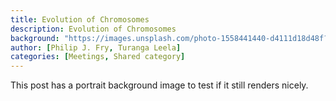 ```yaml
---
title: Evolution of Chromosomes
description: Evolution of Chromosomes
background: "https://images.unsplash.com/photo-1558441440-d4111d18d48f?ixid=eyJhcHBfaWQiOjEyMDd9&auto=format&fit=crop&w=1000&q=80"
author: [Philip J. Fry, Turanga Leela]
categories: [Meetings, Shared category]
---
```


This post has a portrait background image to test if it still renders nicely.
